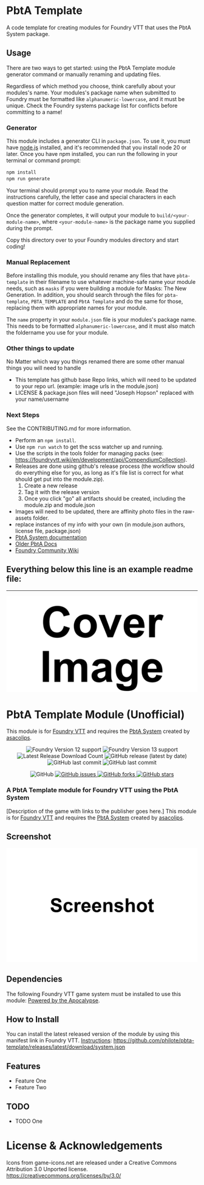 # PbtA Template
A code template for creating modules for Foundry VTT that uses the PbtA System package.

## Usage
There are two ways to get started: using the PbtA Template module generator command or manually renaming and updating files.

Regardless of which method you choose, think carefully about your modules's name. Your modules's package name when submitted to Foundry must be formatted like `alphanumeric-lowercase`, and it must be unique. Check the Foundry systems package list for conflicts before committing to a name!

### Generator

This module includes a generator CLI in `package.json`. To use it, you must have [node.js](https://nodejs.org) installed, and it's recommended that you install node 20 or later.
Once you have npm installed, you can run the following in your terminal or command prompt:

```bash
npm install
npm run generate
```

Your terminal should prompt you to name your module. Read the instructions carefully, the letter case and special characters in each question matter for correct module generation.

Once the generator completes, it will output your module to `build/<your-module-name>`, where `<your-module-name>` is the package name you supplied during the prompt.

Copy this directory over to your Foundry modules directory and start coding!

### Manual Replacement

Before installing this module, you should rename any files that have `pbta-template` in their filename to use whatever machine-safe name your module needs, such as `masks` if you were building a module for Masks: The New Generation. In addition, you should search through the files for `pbta-template`, `PBTA_TEMPLATE` and `PbtA Template` and do the same for those, replacing them with appropriate names for your module.

The `name` property in your `module.json` file is your modules's package name. This needs to be formatted `alphanumeric-lowercase`, and it must also match the foldername you use for your module.

### Other things to update

No Matter which way you things renamed there are some other manual things you will need to handle
- This template has github base Repo links, which will need to be updated to your repo url. (example: image urls in the module.json)
- LICENSE & package.json files will need "Joseph Hopson" replaced with your name/username

### Next Steps
See the CONTRIBUTING.md for more information.
 - Perform an `npm install`. 
 - Use `npm run watch` to get the scss watcher up and running. 
 - Use the scripts in the tools folder for managing packs (see: https://foundryvtt.wiki/en/development/api/CompendiumCollection). 
 - Releases are done using github's release process (the workflow should do everything else for you, as long as it's file list is correct for what should get put into the module.zip).
   1. Create a new release
   2. Tag it with the release version
   3. Once you click "go" all artifacts should be created, including the module.zip and module.json
 - Images will need to be updated, there are affinity photo files in the raw-assets folder.
 - replace instances of my info with your own (in module.json authors, license file, package.json)
 - [PbtA System documentation](https://github.com/asacolips-projects/pbta/wiki) 
 - [Older PbtA Docs](https://asacolips.gitbook.io/pbta-system)
 - [Foundry Community Wiki](https://foundryvtt.wiki/en/development)

## Everything below this line is an example readme file:
<hr>

![Cover](assets/cover.webp)

# PbtA Template Module (Unofficial)
This module is for [Foundry VTT](https://foundryvtt.com/) and requires the [PbtA System](https://github.com/asacolips-projects/pbta) created by [asacolips](https://github.com/asacolips).

<p align="center">
    <img alt="Foundry Version 12 support" src="https://img.shields.io/badge/Foundry-v12-informational">
    <img alt="Foundry Version 13 support" src="https://img.shields.io/badge/Foundry-v13-informational">
    <img alt="Latest Release Download Count" src="https://img.shields.io/github/downloads/philote/pbta-template/latest/total"> 
    <img alt="GitHub release (latest by date)" src="https://img.shields.io/github/v/release/philote/pbta-template"> 
    <img alt="GitHub last commit" src="https://img.shields.io/github/last-commit/philote/pbta-template">
    <img alt="GitHub last commit" src="https://img.shields.io/github/last-commit/philote/pbta-template">
</p>
<p align="center">
    <img alt="GitHub" src="https://img.shields.io/github/license/philote/pbta-template"> 
    <a href="https://github.com/philote/pbta-template/issues">
        <img alt="GitHub issues" src="https://img.shields.io/github/issues/philote/pbta-template">
    </a> 
    <a href="https://github.com/philote/pbta-template/network">
        <img alt="GitHub forks" src="https://img.shields.io/github/forks/philote/pbta-template">
    </a> 
    <a href="https://github.com/philote/pbta-template/stargazers">
        <img alt="GitHub stars" src="https://img.shields.io/github/stars/philote/pbta-template">
    </a>
</p>

### A PbtA Template module for Foundry VTT using the PbtA System
[Description of the game with links to the publisher goes here.]
This module is for [Foundry VTT](https://foundryvtt.com/) and requires the [PbtA System](https://github.com/asacolips-projects/pbta) created by [asacolips](https://github.com/asacolips).

## Screenshot
![Screenshot](assets/screenshot.webp)

## Dependencies
The following Foundry VTT game system must be installed to use this module: [Powered by the Apocalypse](https://foundryvtt.com/packages/pbta).

## How to Install
You can install the latest released version of the module by using this manifest link in Foundry VTT. [Instructions](https://foundryvtt.com/article/tutorial/): https://github.com/philote/pbta-template/releases/latest/download/system.json

## Features
- Feature One
- Feature Two

## TODO
- TODO One

# License & Acknowledgements
Icons from game-icons.net are released under a Creative Commons Attribution 3.0 Unported license. https://creativecommons.org/licenses/by/3.0/
